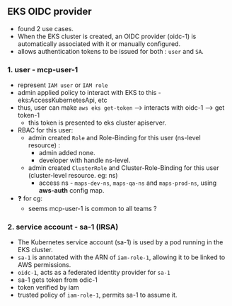 ## EKS OIDC provider
- found 2 use cases.
- When the EKS cluster is created, an OIDC provider (oidc-1) is automatically associated with it or manually configured.
- allows authentication tokens to be issued for both : `user` and `SA`.
### 1. user - mcp-user-1
- represent `IAM user` or `IAM role` 
- admin applied policy to interact with EKS to this - eks:AccessKubernetesApi, etc
- thus, user can make `aws eks get-token` --> interacts with oidc-1 --> get token-1
  - this token is presented to eks cluster apiserver.
- RBAC for this user:
  - admin created `Role` and Role-Binding for this user (ns-level resource) : 
    - admin added none.
    - developer with handle  ns-level.
  - admin created `ClusterRole` and Cluster-Role-Binding for this user (cluster-level resource. eg: ns) 
    - access ns - `maps-dev-ns`, `maps-qa-ns` and `maps-prod-ns`, using **aws-auth** config map.
- :question: for cg:
  - seems mcp-user-1 is common to all teams ?
    
### 2. service account - sa-1 (IRSA)
- The Kubernetes service account (sa-1) is used by a pod running in the EKS cluster.
- `sa-1` is annotated with the ARN of `iam-role-1`, allowing it to be linked to AWS permissions.
- `oidc-1`, acts as a federated identity provider for `sa-1`
- sa-1 gets token from odic-1
- token verified by iam
- trusted policy of `iam-role-1`, permits sa-1 to assume it.
